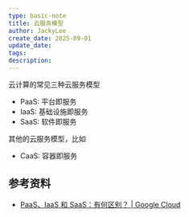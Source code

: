```yaml
---
type: basic-note
title: 云服务模型
author: JackyLee
create_date: 2025-09-01
update_date:
tags:
description:
---
```


云计算的常见三种云服务模型

- PaaS: 平台即服务
- IaaS: 基础设施即服务
- SaaS: 软件即服务

其他的云服务模型，比如

- CaaS: 容器即服务

## 参考资料

- [PaaS、IaaS 和 SaaS：有何区别？ | Google Cloud](https://cloud.google.com/learn/paas-vs-iaas-vs-saas?hl=zh-CN)
